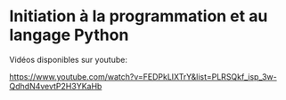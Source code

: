 # Initiation à la programmation et au langage Python

Vidéos disponibles sur youtube:

https://www.youtube.com/watch?v=FEDPkLIXTrY&list=PLRSQkf_isp_3w-QdhdN4vevtP2H3YKaHb
